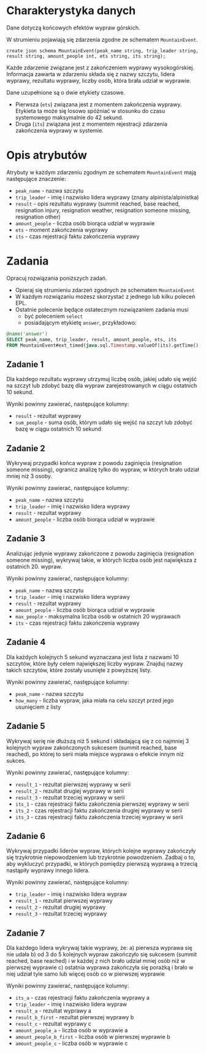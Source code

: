 # Charakterystyka danych

Dane dotyczą końcowych efektów wypraw górskich. 

W strumieniu pojawiają się zdarzenia zgodne ze schematem `MountainEvent`.

```
create json schema MountainEvent(peak_name string, trip_leader string, result string, amount_people int, ets string, its string);
```

Każde zdarzenie związane jest z zakończeniem wyprawy wysokogórskiej. 
Informacja zawarta w zdarzeniu składa się z nazwy szczytu, lidera wyprawy, rezultatu wyprawy, liczby osób, która brała udział w wyprawie.

Dane uzupełnione są o dwie etykiety czasowe. 
* Pierwsza (`ets`) związana jest z momentem zakończenia wyprawy. Etykieta ta może się losowo spóźniać w stosunku do czasu systemowego maksymalnie do 42 sekund.
* Druga (`its`) związana jest z momentem rejestracji zdarzenia zakończenia wyprawy w systemie.

# Opis atrybutów

Atrybuty w każdym zdarzeniu zgodnym ze schematem `MountainEvent` mają następujące znaczenie:

* `peak_name` - nazwa szczytu
* `trip_leader` - imię i nazwisko lidera wyprawy (znany alpinista/alpinistka)
* `result` - opis rezultatu wyprawy (summit reached, base reached, resignation injury, resignation weather, resignation someone    missing, resignation other)
* `amount_people` - liczba osób biorąca udział w wyprawie
* `ets` - moment zakończenia wyprawy
* `its` - czas rejestracji faktu zakończenia wyprawy

# Zadania
Opracuj rozwiązania poniższych zadań. 
* Opieraj się strumieniu zdarzeń zgodnych ze schematem `MountainEvent`
* W każdym rozwiązaniu możesz skorzystać z jednego lub kilku poleceń EPL.
* Ostatnie polecenie będące ostatecznym rozwiązaniem zadania musi 
  * być poleceniem `select` 
  * posiadającym etykietę `answer`, przykładowo:

```sql
@name('answer') 
SELECT peak_name, trip_leader, result, amount_people, ets, its 
FROM MountainEvent#ext_timed(java.sql.Timestamp.valueOf(its).getTime(), 3 sec);
```

## Zadanie 1
Dla każdego rezultatu wyprawy utrzymuj liczbę osób, jakiej udało się wejść na szczyt lub zdobyć bazę dla wypraw zarejestrowanych w ciągu ostatnich 10 sekund.

Wyniki powinny zawierać, następujące kolumny:
- `result` - rezultat wyprawy
- `sum_people` - suma osób, którym udało się wejść na szczyt lub zdobyć bazę w ciągu ostatnich 10 sekund

## Zadanie 2
Wykrywaj przypadki końca wypraw z powodu zaginięcia (resignation someone missing), ogranicz analizę tylko do wypraw, w których brało udział mniej niż 3 osoby.

Wyniki powinny zawierać, następujące kolumny:
- `peak_name` - nazwa szczytu
- `trip_leader` - imię i nazwisko lidera wyprawy
- `result` - rezultat wyprawy
- `amount_people` - liczba osób biorąca udział w wyprawie

## Zadanie 3
Analizując jedynie wyprawy zakończone z powodu zaginięcia (resignation someone missing), wykrywaj takie, w których liczba osób jest największa z ostatnich 20. wypraw.

Wyniki powinny zawierać, następujące kolumny:
- `peak_name` - nazwa szczytu
- `trip_leader` - imię i nazwisko lidera wyprawy
- `result` - rezultat wyprawy
- `amount_people` - liczba osób biorąca udział w wyprawie
- `max_people` - maksymalna liczba osób w ostatnich 20 wyprawach
- `its` - czas rejestracji faktu zakończenia wyprawy

## Zadanie 4
Dla każdych kolejnych 5 sekund wyznaczana jest lista z nazwami 10 szczytów, które były celem największej liczby wypraw. Znajduj nazwy takich szczytów, które zostały usunięte z powyższej listy. 

Wyniki powinny zawierać, następujące kolumny:
- `peak_name` - nazwa szczytu
- `how_many` - liczba wypraw, jaka miała na celu szczyt przed jego usunięciem z listy

## Zadanie 5
Wykrywaj serię nie dłuższą niż 5 sekund i składającą się z co najmniej 3 kolejnych wypraw zakończonych sukcesem (summit reached, base reached), po której to serii miała miejsce wyprawa o efekcie innym niż sukces.

Wyniki powinny zawierać, następujące kolumny:
- `result_1` - rezultat pierwszej wyprawy w serii
- `result_2` - rezultat drugiej wyprawy w serii
- `result_3` - rezultat trzeciej wyprawy w serii
- `its_1` - czas rejestracji faktu zakończenia pierwszej wyprawy w serii
- `its_2` - czas rejestracji faktu zakończenia drugiej wyprawy w serii
- `its_3` - czas rejestracji faktu zakończenia trzeciej wyprawy w serii


## Zadanie 6
Wykrywaj przypadki liderów wypraw, których kolejne wyprawy zakończyły się trzykrotnie niepowodzeniem lub trzykrotnie powodzeniem.
Zadbaj o to, aby wykluczyć przypadki, w których pomiędzy pierwszą wyprawą a trzecią nastąpiły wyprawy innego lidera.

Wyniki powinny zawierać, następujące kolumny:
- `trip_leader` - imię i nazwisko lidera wypraw
- `result_1` - rezultat pierwszej wyprawy
- `result_2` - rezultat drugiej wyprawy
- `result_3` - rezultat trzeciej wyprawy 

## Zadanie 7
Dla każdego lidera wykrywaj takie wyprawy, że:
  a) pierwsza wyprawa się nie udała
  b) od 3 do 5 kolejnych wypraw zakończyło się sukcesem (summit reached, base reached) i w każdej z nich brało udział mniej osób niż w pierwszej wyprawie
  c) ostatnia wyprawa zakończyła się porażką i brało w niej udział tyle samo lub więcej osób co w pierwszej wyprawie

Wyniki powinny zawierać, następujące kolumny:
- `its_a` - czas rejestracji faktu zakończenia wyprawy a
- `trip_leader` - imię i nazwisko lidera wypraw
- `result_a` - rezultat wyprawy a
- `result_b_first` - rezultat pierwszej wyprawy b
- `result_c` - rezultat wyprawy c
- `amount_people_a` - liczba osób w wyprawie a
- `amount_people_b_first` - liczba osób w pierwszej wyprawie b
- `amount_people_c` - liczba osób w wyprawie c
